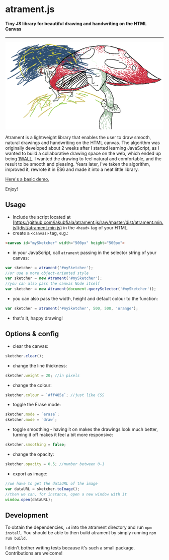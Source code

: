 # atrament.js
#### Tiny JS library for beautiful drawing and handwriting on the HTML Canvas
---

![](demo/img/muchotravka.png)

Atrament is a lightweight library that enables the user to draw smooth, natural drawings and handwriting on the HTML canvas. The algorithm was originally developed about 2 weeks after I started learning JavaScript, as I wanted to build a collaborative drawing space on the web, which ended up being [1WALL](http://fiala.uk/1wall). I wanted the drawing to feel natural and comfortable, and the result to be smooth and pleasing. Years later, I've taken the algorithm, improved it, rewrote it in ES6 and made it into a neat little library.

[Here's a basic demo.](http://fiala.uk/atrament.js/demo/)

Enjoy!

## Usage

+ Include the script located at [https://github.com/jakubfiala/atrament.js/raw/master/dist/atrament.min.js](dist/atrament.min.js) in the `<head>` tag of your HTML.
+ create a `<canvas>` tag, e.g.:
```html
<canvas id="mySketcher" width="500px" height="500px">
```
+ in your JavaScript, call `atrament` passing in the selector string of your canvas:
```js
var sketcher = atrament('#mySketcher');
//or use a more object-oriented style
var sketcher = new Atrament('#mySketcher');
//you can also pass the canvas Node itself
var sketcher = new Atrament(document.querySelector('#mySketcher'));
```
+ you can also pass the width, height and default colour to the function:
```js
var sketcher = atrament('#mySketcher', 500, 500, 'orange');
```
+ that's it, happy drawing!

## Options & config

+ clear the canvas:
```js
sketcher.clear();
```
+ change the line thickness:
```js
sketcher.weight = 20; //in pixels
```
+ change the colour:
```js
sketcher.colour = `#ff485e`; //just like CSS
```
+ toggle the Erase mode:
```js
sketcher.mode = `erase`;
sketcher.mode = `draw`;
```
+ toggle smoothing - having it on makes the drawings look much better, turning it off makes it feel a bit more responsive:
```js
sketcher.smoothing = false;
```
+ change the opacity:
```js
sketcher.opacity = 0.5; //number between 0-1
```
+ export as image:
```js
//we have to get the dataURL of the image
var dataURL = sketcher.toImage();
//then we can, for instance, open a new window with it
window.open(dataURL);
```

## Development
To obtain the dependencies, `cd` into the atrament directory and run `npm install`.
You should be able to then build atrament by simply running `npm run build`.

I didn't bother writing tests because it's such a small package. Contributions are welcome!

